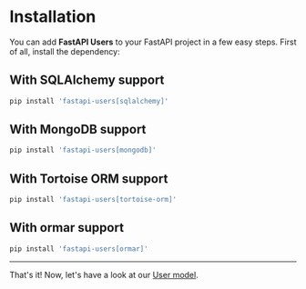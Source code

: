 # Installation

You can add **FastAPI Users** to your FastAPI project in a few easy steps. First of all, install the dependency:

## With SQLAlchemy support

```sh
pip install 'fastapi-users[sqlalchemy]'
```

## With MongoDB support

```sh
pip install 'fastapi-users[mongodb]'
```

## With Tortoise ORM support

```sh
pip install 'fastapi-users[tortoise-orm]'
```

## With ormar support

```sh
pip install 'fastapi-users[ormar]'
```

---

That's it! Now, let's have a look at our [User model](./configuration/model.md).
